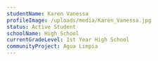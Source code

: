 ```yaml
---
studentName: Karen Vanessa
profileImage: /uploads/media/Karen_Vanessa.jpg
status: Active Student
schoolName: High School
currentGradeLevel: 1st Year High School
communityProject: Agua Limpia
---
```

